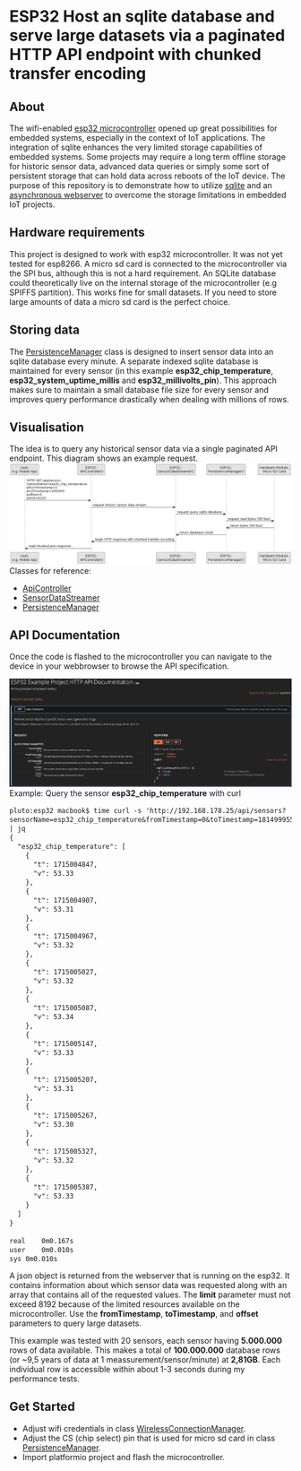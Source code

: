 # ESP32 Host an sqlite database and serve large datasets via a paginated HTTP API endpoint with chunked transfer encoding

## About
The wifi-enabled [esp32 microcontroller](https://www.espressif.com/en/products/modules/esp32) opened up great possibilities for embedded systems, especially in the context of IoT applications. The integration of sqlite enhances the very limited storage capabilities of embedded systems. Some projects may require a long term offline storage for historic sensor data, advanced data queries or simply some sort of persistent storage that can hold data across reboots of the IoT device. The purpose of this repository is to demonstrate how to utilize [sqlite](https://github.com/siara-cc/esp32_arduino_sqlite3_lib) and an [asynchronous webserver](https://github.com/me-no-dev/ESPAsyncWebServer) to overcome the storage limitations in embedded IoT projects.

## Hardware requirements
This project is designed to work with esp32 microcontroller. It was not yet tested for esp8266. A micro sd card is connected to the microcontroller via the SPI bus, although this is not a hard requirement.
An SQLite database could theoretically live on the internal storage of the microcontroller (e.g SPIFFS partition). This works fine for small datasets. If you need to store large amounts of data a micro sd card is the perfect choice.

## Storing data
The [PersistenceManager](esp32/src/PersistenceManager/PersistenceManager.cpp) class is designed to insert sensor data into an sqlite database every minute.
A separate indexed sqlite database is maintained for every sensor (in this example **esp32_chip_temperature**, **esp32_system_uptime_millis** and **esp32_millivolts_pin**).
This approach makes sure to maintain a small database file size for every sensor and improves query performance drastically when dealing with millions of rows. 

## Visualisation
The idea is to query any historical sensor data via a single paginated API endpoint. This diagram shows an example request.
![diagram](doc/diagram.png)
Classes for reference:
 - [ApiController](esp32/src/ApiController/ApiController.cpp)
 - [SensorDataStreamer](esp32/src/SensorDataStreamer/SensorDataStreamer.cpp)
 - [PersistenceManager](esp32/src/PersistenceManager/PersistenceManager.cpp)

## API Documentation
Once the code is flashed to the microcontroller you can navigate to the device in your webbrowser to browse the API specification.

![diagram](doc/api.png)
Example: Query the sensor **esp32_chip_temperature** with curl
```
pluto:esp32 macbook$ time curl -s 'http://192.168.178.25/api/sensors?sensorName=esp32_chip_temperature&fromTimestamp=0&toTimestamp=1814999551&offset=0&limit=10' | jq
{
  "esp32_chip_temperature": [
    {
      "t": 1715004847,
      "v": 53.33
    },
    {
      "t": 1715004907,
      "v": 53.31
    },
    {
      "t": 1715004967,
      "v": 53.32
    },
    {
      "t": 1715005027,
      "v": 53.32
    },
    {
      "t": 1715005087,
      "v": 53.34
    },
    {
      "t": 1715005147,
      "v": 53.33
    },
    {
      "t": 1715005207,
      "v": 53.31
    },
    {
      "t": 1715005267,
      "v": 53.30
    },
    {
      "t": 1715005327,
      "v": 53.32
    },
    {
      "t": 1715005387,
      "v": 53.33
    }
  ]
}

real	0m0.167s
user	0m0.010s
sys	0m0.010s
```
A json object is returned from the webserver that is running on the esp32. It contains information about which sensor data was requested along with an array that contains all of the requested values.
The **limit** parameter must not exceed 8192 because of the limited resources available on the microcontroller. Use the **fromTimestamp**, **toTimestamp**, and **offset** parameters to query large datasets.

This example was tested with 20 sensors, each sensor having **5.000.000** rows of data available. This makes a total of **100.000.000** database rows (or ~9,5 years of data at 1 meassurement/sensor/minute) at **2,81GB**. Each individual row is accessible within about 1-3 seconds during my performance tests.

## Get Started
 - Adjust wifi credentials in class [WirelessConnectionManager](esp32/src/WirelessConnectionManager/WirelessConnectionManager.cpp).
 - Adjust the CS (chip select) pin that is used for micro sd card in class [PersistenceManager](esp32/src/PersistenceManager/PersistenceManager.cpp).
 - Import platformio project and flash the microcontroller.
